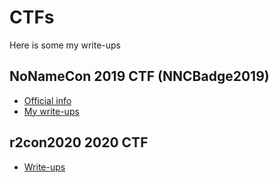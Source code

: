 # CTFs

Here is some my write-ups

## NoNameCon 2019 CTF (NNCBadge2019)
- [Official info](https://2019.nonamecon.org/badge)
- [My write-ups](NNC2019/README.md)

## r2con2020 2020 CTF
 - [Write-ups](r2con2020/README.md)

